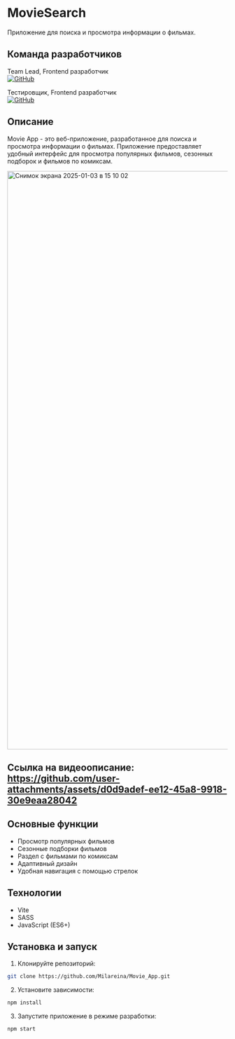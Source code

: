 # MovieSearch

Приложение для поиска и просмотра информации о фильмах.

## Команда разработчиков

Team Lead, Frontend разработчик </br>
[![GitHub](https://img.shields.io/badge/GitHub-Milareina-181717?style=for-the-badge&logo=github)](https://github.com/Milareina) 

Тестировщик, Frontend разработчик </br>
[![GitHub](https://img.shields.io/badge/GitHub-Olya7me-181717?style=for-the-badge&logo=github)](https://github.com/Olya7me) 



## Описание

Movie App - это веб-приложение, разработанное для поиска и просмотра информации о фильмах. Приложение предоставляет удобный интерфейс для просмотра популярных фильмов, сезонных подборок и фильмов по комиксам.

<img width="1320" alt="Снимок экрана 2025-01-03 в 15 10 02" src="https://github.com/user-attachments/assets/7904895c-a968-417a-aa55-217f09f12717" />

 Ссылка на видеоописание: https://github.com/user-attachments/assets/d0d9adef-ee12-45a8-9918-30e9eaa28042
---
## Основные функции

- Просмотр популярных фильмов
- Сезонные подборки фильмов
- Раздел с фильмами по комиксам
- Адаптивный дизайн
- Удобная навигация с помощью стрелок

## Технологии

- Vite
- SASS
- JavaScript (ES6+)

## Установка и запуск

1. Клонируйте репозиторий:
```bash
git clone https://github.com/Milareina/Movie_App.git
```

2. Установите зависимости:
```bash
npm install
```

3. Запустите приложение в режиме разработки:
```bash
npm start
```


